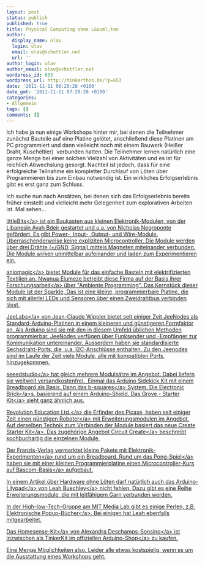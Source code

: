 ```yaml
---
layout: post
status: publish
published: true
title: Physical Computing ohne L&ouml;ten
author:
  display_name: olav
  login: olav
  email: olav@schettler.net
  url: ''
author_login: olav
author_email: olav@schettler.net
wordpress_id: 653
wordpress_url: http://tinkerthon.de/?p=653
date: '2011-11-11 08:20:28 +0100'
date_gmt: '2011-11-11 07:20:28 +0100'
categories:
- Allgemein
tags: []
comments: []
---
```

<p>Ich habe ja nun einige Workshops hinter mir, bei denen die Teilnehmer zun&auml;chst Bauteile auf eine Platine gel&ouml;tet, anschlie&szlig;end diese Platinen am PC programmiert und dann vielleicht noch mit einem Bauwerk (Hei&szlig;er Draht, Kuscheltier) &nbsp;verbunden hatten. Die Teilnehmer lernen nat&uuml;rlich eine ganze Menge bei einer solchen Vielzahl von Aktivit&auml;ten und es ist f&uuml;r reichlich Abwechslung gesorgt. Nachteil ist jedoch, dass f&uuml;r eine erfolgreiche Teilnahme ein kompletter Durchlauf von L&ouml;ten &uuml;ber Programmieren bis zum Einbau notwendig ist. Ein wirkliches Erfolgserlebnis gibt es erst ganz zum Schluss.</p>
<p>Ich suche nun nach Ans&auml;tzen, bei denen sich das Erfolgserlebnis bereits fr&uuml;her einstellt und vielleicht mehr Gelegenheit zum explorativen Arbeiten ist. Mal sehen...</p>
<p><a href="http:&#47;&#47;littlebits.cc&#47;">littleBits<&#47;a> ist ein Baukasten aus kleinen Elektronik-Modulen, von der Libanesin Ayah Bdeir gestartet und u.a. von&nbsp;Nicholas Negroponte gef&ouml;rdert.&nbsp;Es gibt Power-, Input-, Output- und Wire-Module. &Uuml;berraschenderweise keine expliziten Microcontroller. Die Module werden &uuml;ber drei Dr&auml;hte (+&#47;GND, Signal) mittels Magneten miteinander verbunden. Die Module wirken unmittelbar aufeinander und laden zum Experimentieren ein.</p>
<p><a href="http:&#47;&#47;www.aniomagic.com&#47;">aniomagic<&#47;a> bietet Module f&uuml;r das einfache Basteln mit elektrifizierten Textilien an. Nwanua&nbsp;Elumeze betreibt diese Firma auf der Basis ihrer <a href="http:&#47;&#47;www.aniomagic.com&#47;sparkle&#47;research.php">Forschungsarbeit<&#47;a> &uuml;ber "Ambiente Programming". Das Kernst&uuml;ck dieser Module ist der Sparkle, Das ist eine kleine, programmierbare Platine, die sich mit allerlei LEDs und Sensoren &uuml;ber einen Zweidrahtbus verbinden l&auml;sst.</p>
<p><a href="http:&#47;&#47;jeelabs.com&#47;">JeeLabs<&#47;a> von Jean-Claude Wippler bietet seit einiger Zeit JeeNodes als Standard-Arduino-Platinen in einem kleineren und g&uuml;nstigeren Formfaktor an. Als Arduino sind sie mit den in diesem Umfeld &uuml;blichen Methoden programmierbar. JeeNodes verf&uuml;gen &uuml;ber Funksender und -Empf&auml;nger zur Kommunikation untereinander. Ausserdem haben sie standardisierte Sechsdraht-Ports, die &nbsp;u.a. I2C-Anschl&uuml;sse enthalten. Zu den Jeenodes sind im Laufe der Zeit viele Module, alle mit kompatiblen Ports, hinzugekommen.</p>
<p><a href="http:&#47;&#47;www.seeedstudio.com&#47;">seeedstudio<&#47;a> hat gleich mehrere Moduls&auml;tze im Angebot. Dabei liefern sie weltweit versandkostenfrei. &nbsp;Einmal das Arduino Sidekick Kit mit einem Breadboard als Basis. Dann das <a href="http:&#47;&#47;www.b-squares.com&#47;">b-squares<&#47;a> System. Die&nbsp;<a href="http:&#47;&#47;www.seeedstudio.com&#47;depot&#47;electronic-brick-starter-kit-p-506.html?cPath=138">Electronic Brick<&#47;a>s, basierend auf einem Arduino-Shield. Das&nbsp;<a href="Grove - Starter Kit">Grove - Starter Kit<&#47;a> sieht ganz &auml;hnlich aus.</p>
<p><a href="http:&#47;&#47;picaxe.com">Revolution Education Ltd.<&#47;a> die Erfinder des Picaxe, haben seit einiger Zeit einen <a href="http:&#47;&#47;www.picaxe.com&#47;Hardware&#47;Robot-Kits&#47;PICAXE-20X2-Microbot&#47;">g&uuml;nstigen Roboter<&#47;a> mit Erweiterungsmodulen im Angebot. Auf derselben Technik zum Verbinden der Module basiert das neue <a href="http:&#47;&#47;www.picaxe.com&#47;Hardware&#47;Teaching-Systems&#47;Create-Starter-Pack&#47;">Create Starter Kit<&#47;a>. Das zugeh&ouml;rige Angebot <a href="http:&#47;&#47;www.picaxe.com&#47;Circuit-Creator">Circuit Create<&#47;a> beschreibt kochbuchartig die einzelnen Module.</p>
<p>Der Franzis-Verlag vermarktet <a href="http:&#47;&#47;www.elo-web.de&#47;elektronik-lernpakete">kleine Pakete mit Elektronik-Experimenten<&#47;a> rund um ein Breadboard. Rund um das <a href="http:&#47;&#47;www.elo-web.de&#47;elektronik-lernpakete&#47;grundlagen&#47;franzis-ping-pong">Pong-Spiel<&#47;a> haben sie mit einer kleinen Programmierplatine einen <a href="http:&#47;&#47;www.elo-web.de&#47;elektronik-lernpakete&#47;mikrocontroller&#47;lernpaket-mikrocontroller-programmierung-in-bascom-und-c">Microcontroller-Kurs auf Bascom-Basis<&#47;a> aufgebaut.</p>
<p>In einem Artikel &uuml;ber Hardware ohne L&ouml;ten darf nat&uuml;rlich auch das <a href="http:&#47;&#47;www.watterott.com&#47;de&#47;Boards-Kits&#47;Arduino&#47;Lilypad">Arduino-Lilypad<&#47;a>&nbsp;von <a href="http:&#47;&#47;www.media.mit.edu&#47;people&#47;leah">Leah Buechley<&#47;a> nicht fehlen. Dazu gibt es eine Reihe Erweiterungsmodule, die mit leitf&auml;higem Garn verbunden werden.</p>
<p>In der High-low-Tech-Gruppe am MIT Media Lab gibt es einige Perlen, z.B. <a href="http:&#47;&#47;hlt.media.mit.edu&#47;?p=5">Elektronische Popup-B&uuml;cher<&#47;a>. Bei einigen hat Leah ebenfalls mitgearbeitet.</p>
<p>Das <a href="http:&#47;&#47;www.homesenseproject.com&#47;homesense-kit&#47;">Homesense-Kit<&#47;a> von&nbsp;<a href="http:&#47;&#47;designswarm.com&#47;">Alexandra Deschamps-Sonsino<&#47;a>&nbsp;ist inzwischen als <a href="http:&#47;&#47;store.arduino.cc&#47;eu&#47;index.php?main_page=index&amp;cPath=16">TinkerKit im offiziellen Arduino-Shop<&#47;a> zu kaufen.</p>
<p>Eine Menge M&ouml;glichkeiten also. Leider alle etwas kostspielig, wenn es um die Ausstattung eines Workshops geht.</p>
